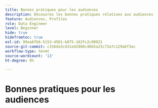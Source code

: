 ```yaml
---
title: Bonnes pratiques pour les audiences
description: Découvrez les bonnes pratiques relatives aux audiences
feature: Audiences, Profiles
role: Data Engineer
level: Beginner
hide: true
hidefromtoc: true
exl-id: 99aa6fb6-5153-4501-b075-162fc2c98921
source-git-commit: c316da3c431e42860c46b5a23c73a7c129abf3ac
workflow-type: tm+mt
source-wordcount: '13'
ht-degree: 0%

---
```


# Bonnes pratiques pour les audiences
